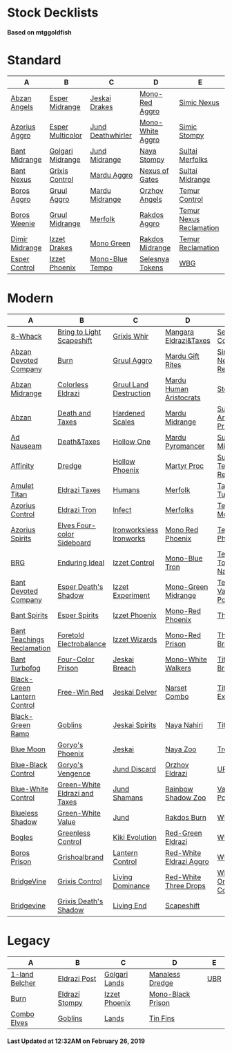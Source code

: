 # Stock Decklists
#### Based on mtggoldfish


# Standard

|                               A                                |                                 B                                  |                                  C                                   |                                 D                                  |                                        E                                         |
|----------------------------------------------------------------|--------------------------------------------------------------------|----------------------------------------------------------------------|--------------------------------------------------------------------|----------------------------------------------------------------------------------|
|[Abzan Angels](./mtggoldfish/Standard/decks/Abzan_Angels.md)    |[Esper Midrange](./mtggoldfish/Standard/decks/Esper_Midrange.md)    |[Jeskai Drakes](./mtggoldfish/Standard/decks/Jeskai_Drakes.md)        |[Mono-Red Aggro](./mtggoldfish/Standard/decks/Mono-Red_Aggro.md)    |[Simic Nexus](./mtggoldfish/Standard/decks/Simic_Nexus.md)                        |
|[Azorius Aggro](./mtggoldfish/Standard/decks/Azorius_Aggro.md)  |[Esper Multicolor](./mtggoldfish/Standard/decks/Esper_Multicolor.md)|[Jund Deathwhirler](./mtggoldfish/Standard/decks/Jund_Deathwhirler.md)|[Mono-White Aggro](./mtggoldfish/Standard/decks/Mono-White_Aggro.md)|[Simic Stompy](./mtggoldfish/Standard/decks/Simic_Stompy.md)                      |
|[Bant Midrange](./mtggoldfish/Standard/decks/Bant_Midrange.md)  |[Golgari Midrange](./mtggoldfish/Standard/decks/Golgari_Midrange.md)|[Jund Midrange](./mtggoldfish/Standard/decks/Jund_Midrange.md)        |[Naya Stompy](./mtggoldfish/Standard/decks/Naya_Stompy.md)          |[Sultai Merfolks](./mtggoldfish/Standard/decks/Sultai_Merfolks.md)                |
|[Bant Nexus](./mtggoldfish/Standard/decks/Bant_Nexus.md)        |[Grixis Control](./mtggoldfish/Standard/decks/Grixis_Control.md)    |[Mardu Aggro](./mtggoldfish/Standard/decks/Mardu_Aggro.md)            |[Nexus of Gates](./mtggoldfish/Standard/decks/Nexus_of_Gates.md)    |[Sultai Midrange](./mtggoldfish/Standard/decks/Sultai_Midrange.md)                |
|[Boros Aggro](./mtggoldfish/Standard/decks/Boros_Aggro.md)      |[Gruul Aggro](./mtggoldfish/Standard/decks/Gruul_Aggro.md)          |[Mardu Midrange](./mtggoldfish/Standard/decks/Mardu_Midrange.md)      |[Orzhov Angels](./mtggoldfish/Standard/decks/Orzhov_Angels.md)      |[Temur Control](./mtggoldfish/Standard/decks/Temur_Control.md)                    |
|[Boros Weenie](./mtggoldfish/Standard/decks/Boros_Weenie.md)    |[Gruul Midrange](./mtggoldfish/Standard/decks/Gruul_Midrange.md)    |[Merfolk](./mtggoldfish/Standard/decks/Merfolk.md)                    |[Rakdos Aggro](./mtggoldfish/Standard/decks/Rakdos_Aggro.md)        |[Temur Nexus Reclamation](./mtggoldfish/Standard/decks/Temur_Nexus_Reclamation.md)|
|[Dimir Midrange](./mtggoldfish/Standard/decks/Dimir_Midrange.md)|[Izzet Drakes](./mtggoldfish/Standard/decks/Izzet_Drakes.md)        |[Mono Green](./mtggoldfish/Standard/decks/Mono_Green.md)              |[Rakdos Midrange](./mtggoldfish/Standard/decks/Rakdos_Midrange.md)  |[Temur Reclamation](./mtggoldfish/Standard/decks/Temur_Reclamation.md)            |
|[Esper Control](./mtggoldfish/Standard/decks/Esper_Control.md)  |[Izzet Phoenix](./mtggoldfish/Standard/decks/Izzet_Phoenix.md)      |[Mono-Blue Tempo](./mtggoldfish/Standard/decks/Mono-Blue_Tempo.md)    |[Selesnya Tokens](./mtggoldfish/Standard/decks/Selesnya_Tokens.md)  |[WBG](./mtggoldfish/Standard/decks/WBG.md)                                        |


# Modern

|                                           A                                            |                                             B                                              |                                       C                                        |                                         D                                          |                                           E                                            |
|----------------------------------------------------------------------------------------|--------------------------------------------------------------------------------------------|--------------------------------------------------------------------------------|------------------------------------------------------------------------------------|----------------------------------------------------------------------------------------|
|[8-Whack](./mtggoldfish/Modern/decks/8-Whack.md)                                        |[Bring to Light Scapeshift](./mtggoldfish/Modern/decks/Bring_to_Light_Scapeshift.md)        |[Grixis Whir](./mtggoldfish/Modern/decks/Grixis_Whir.md)                        |[Mangara Eldrazi&amp;Taxes](./mtggoldfish/Modern/decks/Mangara_Eldrazi&amp;Taxes.md)|[Selesnya Company](./mtggoldfish/Modern/decks/Selesnya_Company.md)                      |
|[Abzan Devoted Company](./mtggoldfish/Modern/decks/Abzan_Devoted_Company.md)            |[Burn](./mtggoldfish/Modern/decks/Burn.md)                                                  |[Gruul Aggro](./mtggoldfish/Modern/decks/Gruul_Aggro.md)                        |[Mardu Gift Rites](./mtggoldfish/Modern/decks/Mardu_Gift_Rites.md)                  |[Simic Nexus Reclamation](./mtggoldfish/Modern/decks/Simic_Nexus_Reclamation.md)        |
|[Abzan Midrange](./mtggoldfish/Modern/decks/Abzan_Midrange.md)                          |[Colorless Eldrazi](./mtggoldfish/Modern/decks/Colorless_Eldrazi.md)                        |[Gruul Land Destruction](./mtggoldfish/Modern/decks/Gruul_Land_Destruction.md)  |[Mardu Human Aristocrats](./mtggoldfish/Modern/decks/Mardu_Human_Aristocrats.md)    |[Storm](./mtggoldfish/Modern/decks/Storm.md)                                            |
|[Abzan](./mtggoldfish/Modern/decks/Abzan.md)                                            |[Death and Taxes](./mtggoldfish/Modern/decks/Death_and_Taxes.md)                            |[Hardened Scales](./mtggoldfish/Modern/decks/Hardened_Scales.md)                |[Mardu Midrange](./mtggoldfish/Modern/decks/Mardu_Midrange.md)                      |[Sultai Artifact Prison](./mtggoldfish/Modern/decks/Sultai_Artifact_Prison.md)          |
|[Ad Nauseam](./mtggoldfish/Modern/decks/Ad_Nauseam.md)                                  |[Death&amp;Taxes](./mtggoldfish/Modern/decks/Death&amp;Taxes.md)                            |[Hollow One](./mtggoldfish/Modern/decks/Hollow_One.md)                          |[Mardu Pyromancer](./mtggoldfish/Modern/decks/Mardu_Pyromancer.md)                  |[Sultai Midrange](./mtggoldfish/Modern/decks/Sultai_Midrange.md)                        |
|[Affinity](./mtggoldfish/Modern/decks/Affinity.md)                                      |[Dredge](./mtggoldfish/Modern/decks/Dredge.md)                                              |[Hollow Phoenix](./mtggoldfish/Modern/decks/Hollow_Phoenix.md)                  |[Martyr Proc](./mtggoldfish/Modern/decks/Martyr_Proc.md)                            |[Sultai Teaching Reclamation](./mtggoldfish/Modern/decks/Sultai_Teaching_Reclamation.md)|
|[Amulet Titan](./mtggoldfish/Modern/decks/Amulet_Titan.md)                              |[Eldrazi Taxes](./mtggoldfish/Modern/decks/Eldrazi_Taxes.md)                                |[Humans](./mtggoldfish/Modern/decks/Humans.md)                                  |[Merfolk](./mtggoldfish/Modern/decks/Merfolk.md)                                    |[Taking Turns](./mtggoldfish/Modern/decks/Taking_Turns.md)                              |
|[Azorius Control](./mtggoldfish/Modern/decks/Azorius_Control.md)                        |[Eldrazi Tron](./mtggoldfish/Modern/decks/Eldrazi_Tron.md)                                  |[Infect](./mtggoldfish/Modern/decks/Infect.md)                                  |[Merfolks](./mtggoldfish/Modern/decks/Merfolks.md)                                  |[Temur Moon](./mtggoldfish/Modern/decks/Temur_Moon.md)                                  |
|[Azorius Spirits](./mtggoldfish/Modern/decks/Azorius_Spirits.md)                        |[Elves Four-color Sideboard](./mtggoldfish/Modern/decks/Elves_Four-color_Sideboard.md)      |[Ironworksless Ironworks](./mtggoldfish/Modern/decks/Ironworksless_Ironworks.md)|[Mono Red Phoenix](./mtggoldfish/Modern/decks/Mono_Red_Phoenix.md)                  |[Temur Phoenix](./mtggoldfish/Modern/decks/Temur_Phoenix.md)                            |
|[BRG](./mtggoldfish/Modern/decks/BRG.md)                                                |[Enduring Ideal](./mtggoldfish/Modern/decks/Enduring_Ideal.md)                              |[Izzet Control](./mtggoldfish/Modern/decks/Izzet_Control.md)                    |[Mono-Blue Tron](./mtggoldfish/Modern/decks/Mono-Blue_Tron.md)                      |[Temur Tooth and Nail](./mtggoldfish/Modern/decks/Temur_Tooth_and_Nail.md)              |
|[Bant Devoted Company](./mtggoldfish/Modern/decks/Bant_Devoted_Company.md)              |[Esper Death's Shadow](./mtggoldfish/Modern/decks/Esper_Death's_Shadow.md)                  |[Izzet Experiment](./mtggoldfish/Modern/decks/Izzet_Experiment.md)              |[Mono-Green Midrange](./mtggoldfish/Modern/decks/Mono-Green_Midrange.md)            |[Temur Vannifar Pod](./mtggoldfish/Modern/decks/Temur_Vannifar_Pod.md)                  |
|[Bant Spirits](./mtggoldfish/Modern/decks/Bant_Spirits.md)                              |[Esper Spirits](./mtggoldfish/Modern/decks/Esper_Spirits.md)                                |[Izzet Phoenix](./mtggoldfish/Modern/decks/Izzet_Phoenix.md)                    |[Mono-Red Phoenix](./mtggoldfish/Modern/decks/Mono-Red_Phoenix.md)                  |[The Rock](./mtggoldfish/Modern/decks/The_Rock.md)                                      |
|[Bant Teachings Reclamation](./mtggoldfish/Modern/decks/Bant_Teachings_Reclamation.md)  |[Foretold Electrobalance](./mtggoldfish/Modern/decks/Foretold_Electrobalance.md)            |[Izzet Wizards](./mtggoldfish/Modern/decks/Izzet_Wizards.md)                    |[Mono-Red Prison](./mtggoldfish/Modern/decks/Mono-Red_Prison.md)                    |[Through the Breach](./mtggoldfish/Modern/decks/Through_the_Breach.md)                  |
|[Bant Turbofog](./mtggoldfish/Modern/decks/Bant_Turbofog.md)                            |[Four-Color Prison](./mtggoldfish/Modern/decks/Four-Color_Prison.md)                        |[Jeskai Breach](./mtggoldfish/Modern/decks/Jeskai_Breach.md)                    |[Mono-White Walkers](./mtggoldfish/Modern/decks/Mono-White_Walkers.md)              |[Titan Breach](./mtggoldfish/Modern/decks/Titan_Breach.md)                              |
|[Black-Green Lantern Control](./mtggoldfish/Modern/decks/Black-Green_Lantern_Control.md)|[Free-Win Red](./mtggoldfish/Modern/decks/Free-Win_Red.md)                                  |[Jeskai Delver](./mtggoldfish/Modern/decks/Jeskai_Delver.md)                    |[Narset Combo](./mtggoldfish/Modern/decks/Narset_Combo.md)                          |[Titan Experiment](./mtggoldfish/Modern/decks/Titan_Experiment.md)                      |
|[Black-Green Ramp](./mtggoldfish/Modern/decks/Black-Green_Ramp.md)                      |[Goblins](./mtggoldfish/Modern/decks/Goblins.md)                                            |[Jeskai Spirits](./mtggoldfish/Modern/decks/Jeskai_Spirits.md)                  |[Naya Nahiri](./mtggoldfish/Modern/decks/Naya_Nahiri.md)                            |[TitanShift](./mtggoldfish/Modern/decks/TitanShift.md)                                  |
|[Blue Moon](./mtggoldfish/Modern/decks/Blue_Moon.md)                                    |[Goryo's Phoenix](./mtggoldfish/Modern/decks/Goryo's_Phoenix.md)                            |[Jeskai](./mtggoldfish/Modern/decks/Jeskai.md)                                  |[Naya Zoo](./mtggoldfish/Modern/decks/Naya_Zoo.md)                                  |[Tron](./mtggoldfish/Modern/decks/Tron.md)                                              |
|[Blue-Black Control](./mtggoldfish/Modern/decks/Blue-Black_Control.md)                  |[Goryo's Vengence](./mtggoldfish/Modern/decks/Goryo's_Vengence.md)                          |[Jund Discard](./mtggoldfish/Modern/decks/Jund_Discard.md)                      |[Orzhov Eldrazi](./mtggoldfish/Modern/decks/Orzhov_Eldrazi.md)                      |[UR](./mtggoldfish/Modern/decks/UR.md)                                                  |
|[Blue-White Control](./mtggoldfish/Modern/decks/Blue-White_Control.md)                  |[Green-White Eldrazi and Taxes](./mtggoldfish/Modern/decks/Green-White_Eldrazi_and_Taxes.md)|[Jund Shamans](./mtggoldfish/Modern/decks/Jund_Shamans.md)                      |[Rainbow Shadow Zoo](./mtggoldfish/Modern/decks/Rainbow_Shadow_Zoo.md)              |[Vannifar Pod](./mtggoldfish/Modern/decks/Vannifar_Pod.md)                              |
|[Blueless Shadow](./mtggoldfish/Modern/decks/Blueless_Shadow.md)                        |[Green-White Value](./mtggoldfish/Modern/decks/Green-White_Value.md)                        |[Jund](./mtggoldfish/Modern/decks/Jund.md)                                      |[Rakdos Burn](./mtggoldfish/Modern/decks/Rakdos_Burn.md)                            |[WUBR](./mtggoldfish/Modern/decks/WUBR.md)                                              |
|[Bogles](./mtggoldfish/Modern/decks/Bogles.md)                                          |[Greenless Control](./mtggoldfish/Modern/decks/Greenless_Control.md)                        |[Kiki Evolution](./mtggoldfish/Modern/decks/Kiki_Evolution.md)                  |[Red-Green Eldrazi](./mtggoldfish/Modern/decks/Red-Green_Eldrazi.md)                |[WUG](./mtggoldfish/Modern/decks/WUG.md)                                                |
|[Boros Prison](./mtggoldfish/Modern/decks/Boros_Prison.md)                              |[Grishoalbrand](./mtggoldfish/Modern/decks/Grishoalbrand.md)                                |[Lantern Control](./mtggoldfish/Modern/decks/Lantern_Control.md)                |[Red-White Eldrazi Aggro](./mtggoldfish/Modern/decks/Red-White_Eldrazi_Aggro.md)    |[WUR](./mtggoldfish/Modern/decks/WUR.md)                                                |
|[BridgeVine](./mtggoldfish/Modern/decks/BridgeVine.md)                                  |[Grixis Control](./mtggoldfish/Modern/decks/Grixis_Control.md)                              |[Living Dominance](./mtggoldfish/Modern/decks/Living_Dominance.md)              |[Red-White Three Drops](./mtggoldfish/Modern/decks/Red-White_Three_Drops.md)        |[White-Blue One-ofs Control](./mtggoldfish/Modern/decks/White-Blue_One-ofs_Control.md)  |
|[Bridgevine](./mtggoldfish/Modern/decks/Bridgevine.md)                                  |[Grixis Death's Shadow](./mtggoldfish/Modern/decks/Grixis_Death's_Shadow.md)                |[Living End](./mtggoldfish/Modern/decks/Living_End.md)                          |[Scapeshift](./mtggoldfish/Modern/decks/Scapeshift.md)                              |                                                                                        |


# Legacy

|                              A                               |                              B                               |                             C                              |                                 D                                  |                   E                    |
|--------------------------------------------------------------|--------------------------------------------------------------|------------------------------------------------------------|--------------------------------------------------------------------|----------------------------------------|
|[1-land Belcher](./mtggoldfish/Legacy/decks/1-land_Belcher.md)|[Eldrazi Post](./mtggoldfish/Legacy/decks/Eldrazi_Post.md)    |[Golgari Lands](./mtggoldfish/Legacy/decks/Golgari_Lands.md)|[Manaless Dredge](./mtggoldfish/Legacy/decks/Manaless_Dredge.md)    |[UBR](./mtggoldfish/Legacy/decks/UBR.md)|
|[Burn](./mtggoldfish/Legacy/decks/Burn.md)                    |[Eldrazi Stompy](./mtggoldfish/Legacy/decks/Eldrazi_Stompy.md)|[Izzet Phoenix](./mtggoldfish/Legacy/decks/Izzet_Phoenix.md)|[Mono-Black Prison](./mtggoldfish/Legacy/decks/Mono-Black_Prison.md)|                                        |
|[Combo Elves](./mtggoldfish/Legacy/decks/Combo_Elves.md)      |[Goblins](./mtggoldfish/Legacy/decks/Goblins.md)              |[Lands](./mtggoldfish/Legacy/decks/Lands.md)                |[Tin Fins](./mtggoldfish/Legacy/decks/Tin_Fins.md)                  |                                        |



#### Last Updated at 12:32AM on February 26, 2019